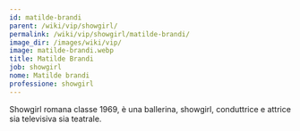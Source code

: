 ```yaml
---
id: matilde-brandi
parent: /wiki/vip/showgirl/
permalink: /wiki/vip/showgirl/matilde-brandi/
image_dir: /images/wiki/vip/
image: matilde-brandi.webp
title: Matilde Brandi
job: showgirl
nome: Matilde brandi
professione: showgirl
---
```

Showgirl romana classe 1969, è una ballerina, showgirl, conduttrice e attrice sia televisiva sia teatrale.